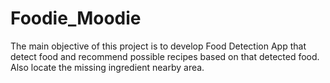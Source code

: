 # Foodie_Moodie
The main objective of this project is to develop Food Detection App that detect food and recommend possible recipes based on that detected food. Also locate the missing ingredient nearby area.

